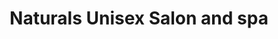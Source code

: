 ---
title: "Naturals Unisex Salon and spa"
url: /bangalore/naturals-unisex-salon-and-spa-17th-cross-chord-road-vijayanaga/
shop: beauty
---